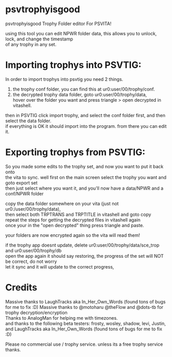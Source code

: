 # psvtrophyisgood

psvtrophyisgood Trophy Folder editor For PSVITA!  

using this tool you can edit NPWR folder data, this allows you to unlock, lock, and change the timestamp  
of any trophy in any set.  

# Importing trophys into PSVTIG:  
In order to import trophys into psvtig you need 2 things.  
1. the trophy conf folder, you can find this at ur0:user/00/trophy/conf.  
2. the decrypted trophy data folder, goto ur0:user/00/trophy/data,   
hover over the folder you want and press triangle > open decrypted in vitashell.  

then in PSVTIG click import trophy, and select the conf folder first, and then select the data folder.  
if everything is OK it should import into the program. from there you can edit it.  

# Exporting trophys from PSVTIG:  
So you made some edits to the trophy set, and now you want to put it back onto   
the vita to sync. well first on the main screen select the trophy you want and goto export set  
then just select where you want it, and you'll now have a data/NPWR and a conf/NPWR folder  

copy the data folder somewhere on your vita (just not ur0:/user/00/trophy/data),  
then select both TRPTRANS and TRPTITLE in vitashell and goto copy  
repeat the steps for getting the decrypted files in vitashell again  
once your in the "open decrypted" thing press triangle and paste.   

your folders are now encrypted again so the vita will read them!  

if the trophy app doesnt update, delete ur0:user/00/trophy/data/sce_trop and ur0:user/00/trophy/db  
open the app again it should say restoring, the progress of the set will NOT be correct, do not worry  
let it sync and it will update to the correct progress,  

# Credits
Massive thanks to LaughTracks aka In_Her_Own_Words (found tons of bugs for me to fix :D)
Massive thanks to @motoharu @theFlow and @dots-tb for trophy decryption/encryption  
Thanks to AnalogMan for helping me with timezones.  
and thanks to the following beta testers:
frosty, wosley, shadow, levi, Justin, and LaughTracks aka In_Her_Own_Words (found tons of bugs for me to fix :D)

Please no commercial use / trophy service. unless its a free trophy service thanks.
